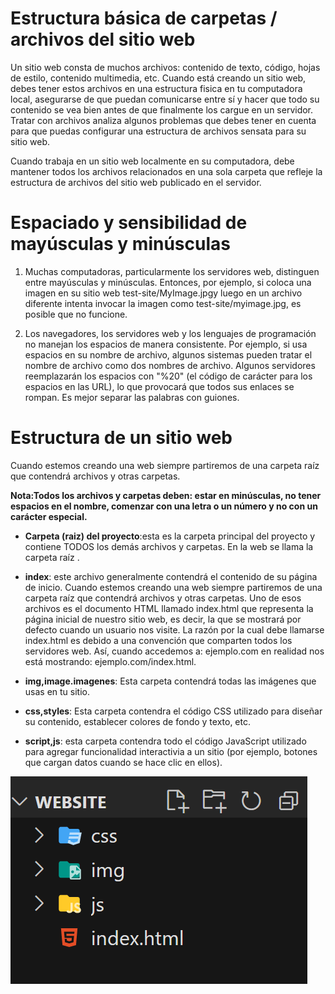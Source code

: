 # Estructura básica de carpetas / archivos del sitio web

Un sitio web consta de muchos archivos: contenido de texto, código, hojas de estilo, contenido multimedia, etc. Cuando está creando un sitio web, debes tener estos archivos en una estructura fisica en tu computadora local, asegurarse de que puedan comunicarse entre sí y hacer que todo su contenido se vea bien antes de que finalmente los cargue en un servidor. Tratar con archivos analiza algunos problemas que debes tener en cuenta para que puedas configurar una estructura de archivos sensata para su sitio web.

Cuando trabaja en un sitio web localmente en su computadora, debe mantener todos los archivos relacionados en una sola carpeta que refleje la estructura de archivos del sitio web publicado en el servidor.

# Espaciado y sensibilidad de mayúsculas y minúsculas

1. Muchas computadoras, particularmente los servidores web, distinguen entre mayúsculas y minúsculas. Entonces, por ejemplo, si coloca una imagen en su sitio web test-site/MyImage.jpgy luego en un archivo diferente intenta invocar la imagen como test-site/myimage.jpg, es posible que no funcione.

2. Los navegadores, los servidores web y los lenguajes de programación no manejan los espacios de manera consistente. Por ejemplo, si usa espacios en su nombre de archivo, algunos sistemas pueden tratar el nombre de archivo como dos nombres de archivo. Algunos servidores reemplazarán los espacios con "%20" (el código de carácter para los espacios en las URL), lo que provocará que todos sus enlaces se rompan. Es mejor separar las palabras con guiones.

# Estructura de un sitio web
Cuando estemos creando una web siempre partiremos de una carpeta raíz  que contendrá archivos y otras carpetas.

__Nota:Todos los archivos y carpetas deben: estar en minúsculas, no tener espacios en el nombre, comenzar con una letra o un número y no con un carácter especial.__

* __Carpeta (raiz) del proyecto__:esta es la carpeta principal del proyecto y contiene TODOS los demás archivos y carpetas. En la web se llama la carpeta raíz .

* __index__: este archivo generalmente contendrá el contenido de su página de inicio.  Cuando estemos creando una web siempre partiremos de una carpeta raíz  que contendrá archivos y otras carpetas. Uno de esos archivos es el documento HTML llamado index.html que representa la página inicial de nuestro sitio web, es decir, la que se mostrará por defecto cuando un usuario nos visite. La razón por la cual debe llamarse index.html es debido a una convención que comparten todos los servidores web. Así, cuando accedemos a: ejemplo.com en realidad nos está mostrando: ejemplo.com/index.html.

* __img,image.imagenes__: Esta carpeta contendrá todas las imágenes que usas en tu sitio.
* __css,styles__: Esta carpeta contendra el código CSS utilizado para diseñar su contenido, establecer colores de fondo y texto, etc.
* __script,js__: esta carpeta contendra todo el código JavaScript utilizado para agregar funcionalidad interactivia a un sitio (por ejemplo, botones que cargan datos cuando se hace clic en ellos).

![Estructura básica](img/estructura-basica.png "Estructura básica para una página web")